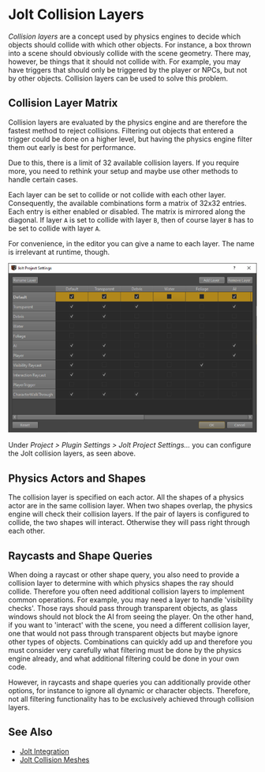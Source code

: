 # Jolt Collision Layers

*Collision layers* are a concept used by physics engines to decide which objects should collide with which other objects. For instance, a box thrown into a scene should obviously collide with the scene geometry. There may, however, be things that it should not collide with. For example, you may have triggers that should only be triggered by the player or NPCs, but not by other objects. Collision layers can be used to solve this problem.

## Collision Layer Matrix

Collision layers are evaluated by the physics engine and are therefore the fastest method to reject collisions. Filtering out objects that entered a trigger could be done on a higher level, but having the physics engine filter them out early is best for performance.

Due to this, there is a limit of 32 available collision layers. If you require more, you need to rethink your setup and maybe use other methods to handle certain cases.

Each layer can be set to collide or not collide with each other layer. Consequently, the available combinations form a matrix of 32x32 entries. Each entry is either enabled or disabled. The matrix is mirrored along the diagonal. If layer `A` is set to collide with layer `B`, then of course layer `B` has to be set to collide with layer `A`.

For convenience, in the editor you can give a name to each layer. The name is irrelevant at runtime, though.

![Collision layer config](../media/jolt-settings.png)

Under *Project > Plugin Settings > Jolt Project Settings...* you can configure the Jolt collision layers, as seen above.

## Physics Actors and Shapes

The collision layer is specified on each actor. All the shapes of a physics actor are in the same collision layer. When two shapes overlap, the physics engine will check their collision layers. If the pair of layers is configured to collide, the two shapes will interact. Otherwise they will pass right through each other.

## Raycasts and Shape Queries

When doing a raycast or other shape query, you also need to provide a collision layer to determine with which physics shapes the ray should collide. Therefore you often need additional collision layers to implement common operations. For example, you may need a layer to handle 'visibility checks'. Those rays should pass through transparent objects, as glass windows should not block the AI from seeing the player. On the other hand, if you want to 'interact' with the scene, you need a different collision layer, one that would not pass through transparent objects but maybe ignore other types of objects. Combinations can quickly add up and therefore you must consider very carefully what filtering must be done by the physics engine already, and what additional filtering could be done in your own code.

However, in raycasts and shape queries you can additionally provide other options, for instance to ignore all dynamic or character objects. Therefore, not all filtering functionality has to be exclusively achieved through collision layers.

## See Also

* [Jolt Integration](../jolt-overview.md)
* [Jolt Collision Meshes](jolt-collision-meshes.md)
